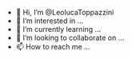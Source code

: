 - 👋 Hi, I’m @LeolucaToppazzini
- 👀 I’m interested in ...
- 🌱 I’m currently learning ...
- 💞️ I’m looking to collaborate on ...
- 📫 How to reach me ...

<!---
LeolucaToppazzini/LeolucaToppazzini is a ✨ special ✨ repository because its `README.md` (this file) appears on your GitHub profile.
You can click the Preview link to take a look at your changes.
--->
